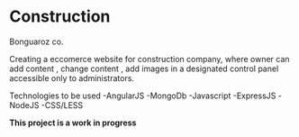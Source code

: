 # Construction
Bonguaroz co.

Creating a eccomerce website for construction company, where owner can add content , change content , add images in a designated 
control panel accessible only to administrators. 

Technologies to be used
-AngularJS
-MongoDb
-Javascript
-ExpressJS
-NodeJS
-CSS/LESS

**This project is a work in progress**
